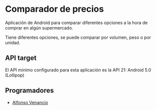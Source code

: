 # Comparador de precios

Aplicación de Android para comparar diferentes opciones a la hora de comprar en algún supermercado.

Tiene diferentes opciones, se puede comparar por volumen, peso o por unidad.

## API target

El API minimo configurado para esta aplicación es la API 21: Android 5.0 (Lollipop)

## Programadores

- [Alfonso Venancio](github.com/AlfonsoVenancio)